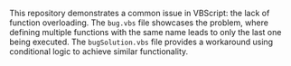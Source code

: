 This repository demonstrates a common issue in VBScript: the lack of function overloading. The `bug.vbs` file showcases the problem, where defining multiple functions with the same name leads to only the last one being executed. The `bugSolution.vbs` file provides a workaround using conditional logic to achieve similar functionality.